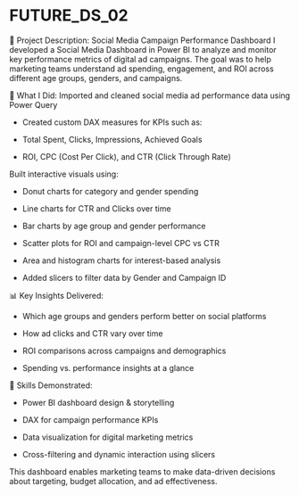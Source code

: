 # FUTURE_DS_02


📄 Project Description: Social Media Campaign Performance Dashboard
I developed a Social Media Dashboard in Power BI to analyze and monitor key performance metrics of digital ad campaigns. The goal was to help marketing teams understand ad spending, engagement, and ROI across different age groups, genders, and campaigns.

🎯 What I Did:
Imported and cleaned social media ad performance data using Power Query

- Created custom DAX measures for KPIs such as:

- Total Spent, Clicks, Impressions, Achieved Goals

- ROI, CPC (Cost Per Click), and CTR (Click Through Rate)

Built interactive visuals using:

- Donut charts for category and gender spending

- Line charts for CTR and Clicks over time

- Bar charts by age group and gender performance

- Scatter plots for ROI and campaign-level CPC vs CTR

- Area and histogram charts for interest-based analysis

- Added slicers to filter data by Gender and Campaign ID

📊 Key Insights Delivered:
- Which age groups and genders perform better on social platforms

- How ad clicks and CTR vary over time

- ROI comparisons across campaigns and demographics

- Spending vs. performance insights at a glance

🧠 Skills Demonstrated:
- Power BI dashboard design & storytelling

- DAX for campaign performance KPIs

- Data visualization for digital marketing metrics

- Cross-filtering and dynamic interaction using slicers

This dashboard enables marketing teams to make data-driven decisions about targeting, budget allocation, and ad effectiveness.
